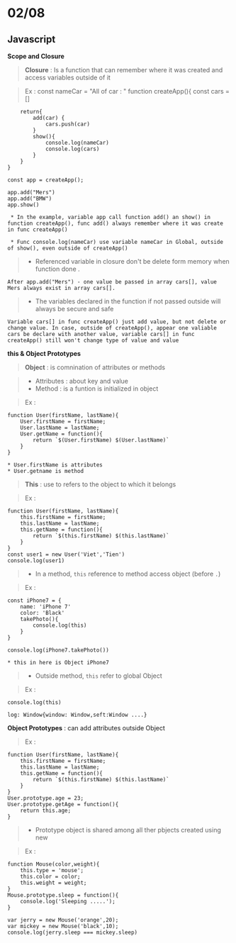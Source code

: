 # 02/08 
## Javascript
**Scope and Closure**

>  **Closure** : Is a function that can remember where it was created and access variables outside of it 

> Ex : 
    const nameCar = "All of car : "
    function createApp(){
        const cars = []

        return{
            add(car) {
                cars.push(car)
            }
            show(){
                console.log(nameCar)
                console.log(cars)
            }
        }
    }
    
    const app = createApp();

    app.add("Mers")
    app.add("BMW")
    app.show()

     * In the example, variable app call function add() an show() in function createApp(), func add() always remember where it was create in func createApp()

     * Func console.log(nameCar) use variable nameCar in Global, outside of show(), even outside of createApp()

> - Referenced variable in closure don't be delete form memory when function done . 
    
    After app.add("Mers") - one value be passed in array cars[], value Mers always exist in array cars[].

> - The variables declared in the function if not passed outside will always be secure and safe

    Variable cars[] in func createApp() just add value, but not delete or change value. In case, outside of createApp(), appear one valiable cars be declare with another value, variable cars[] in func createApp() still won't change type of value and value

**this & Object Prototypes**

> **Object** : is comnination of attributes or methods 

> - Attributes : about key and value
> - Method : is a funtion is initialized in object

> Ex : 

    function User(firstName, lastName){
        User.firstName = firstName;
        User.lastName = lastName;
        User.getName = function(){
            return `$(User.firstName) $(User.lastName)`
        }
    }

    * User.firstName is attributes
    * User.getname is method

> **This** : use to refers to the object to which it belongs 

> Ex :

    function User(firstName, lastName){
        this.firstName = firstName;
        this.lastName = lastName;
        this.getName = function(){
            return `$(this.firstName) $(this.lastName)`
        }
    }
    const user1 = new User('Viet','Tien')
    console.log(user1)

> - In a method, `this` reference to method access object (before `.`)

> Ex :
    
    const iPhone7 = {
        name: 'iPhone 7'
        color: 'Black'
        takePhoto(){
            console.log(this)
        }
    }

    console.log(iPhone7.takePhoto())

    * this in here is Object iPhone7

> - Outside method, `this` refer to global Object

> Ex : 

    console.log(this)

    log: Window{window: Window,seft:Window ....}

**Object Prototypes** : can add attributes outside Object

> Ex : 

    function User(firstName, lastName){
        this.firstName = firstName;
        this.lastName = lastName;
        this.getName = function(){
            return `$(this.firstName) $(this.lastName)`
        }
    }
    User.prototype.age = 23;
    User.prototype.getAge = function(){
        return this.age;
    }

> - Prototype object is shared among all ther pbjects created using new

> Ex :

    function Mouse(color,weight){
        this.type = 'mouse';
        this.color = color;
        this.weight = weight;
    }
    Mouse.prototype.sleep = function(){
        console.log('Sleeping .....');
    }

    var jerry = new Mouse('orange',20);
    var mickey = new Mouse('black',10);
    console.log(jerry.sleep === mickey.sleep)
